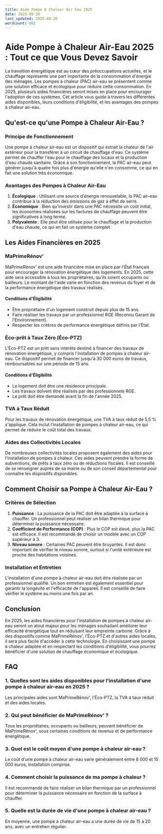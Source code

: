 ```yaml
---
title: Aide Pompe A Chaleur Air Eau 2025
date: 2025-08-20
last_updated: 2025-08-20
wordcount: 862
---
```


# Aide Pompe à Chaleur Air-Eau 2025 : Tout ce que Vous Devez Savoir

La transition énergétique est au cœur des préoccupations actuelles, et le chauffage représente une part importante de la consommation d'énergie des ménages. Les pompes à chaleur (PAC) air-eau se présentent comme une solution efficace et écologique pour réduire cette consommation. En 2025, plusieurs aides financières seront mises en place pour encourager l'adoption de ces systèmes. Cet article vous guide à travers les différentes aides disponibles, leurs conditions d'éligibilité, et les avantages des pompes à chaleur air-eau.

## Qu'est-ce qu'une Pompe à Chaleur Air-Eau ?

### Principe de Fonctionnement

Une pompe à chaleur air-eau est un dispositif qui extrait la chaleur de l'air extérieur pour la transférer à un circuit de chauffage d'eau. Ce système permet de chauffer l'eau pour le chauffage des locaux et la production d'eau chaude sanitaire. Grâce à son fonctionnement, la PAC air-eau peut générer jusqu'à quatre fois plus d'énergie qu'elle n'en consomme, ce qui en fait une solution très économique.

### Avantages des Pompes à Chaleur Air-Eau

1. **Écologique** : Utilisant une source d'énergie renouvelable, la PAC air-eau contribue à la réduction des émissions de gaz à effet de serre.
2. **Économique** : Bien qu'investir dans une PAC nécessite un coût initial, les économies réalisées sur les factures de chauffage peuvent être significatives à long terme.
3. **Polyvalente** : Elle peut être utilisée pour le chauffage et la production d'eau chaude, ce qui en fait un système complet.

## Les Aides Financières en 2025

### MaPrimeRénov'

MaPrimeRénov' est une aide financière mise en place par l'État français pour encourager la rénovation énergétique des logements. En 2025, cette aide sera accessible à tous les propriétaires, qu'ils soient occupants ou bailleurs. Le montant de l'aide varie en fonction des revenus du foyer et de la performance énergétique des travaux réalisés.

#### Conditions d'Éligibilité

- Être propriétaire d'un logement construit depuis plus de 15 ans.
- Faire réaliser les travaux par un professionnel RGE (Reconnu Garant de l’Environnement).
- Respecter les critères de performance énergétique définis par l'État.

### Éco-prêt à Taux Zéro (Éco-PTZ)

L'Éco-PTZ est un prêt sans intérêts destiné à financer des travaux de rénovation énergétique, y compris l'installation de pompes à chaleur air-eau. Ce dispositif permet de financer jusqu'à 30 000 euros de travaux, remboursables sur une période de 15 ans.

#### Conditions d'Éligibilité

- Le logement doit être une résidence principale.
- Les travaux doivent être réalisés par des professionnels RGE.
- Le prêt doit être demandé avant la fin de l'année 2025.

### TVA à Taux Réduit

Pour les travaux de rénovation énergétique, une TVA à taux réduit de 5,5 % s'applique. Cela inclut l'installation de pompes à chaleur air-eau, ce qui permet de réduire le coût total des travaux.

### Aides des Collectivités Locales

De nombreuses collectivités locales proposent également des aides pour l'installation de pompes à chaleur. Ces aides peuvent prendre la forme de subventions, de prêts à taux zéro ou de réductions fiscales. Il est conseillé de se renseigner auprès de sa mairie ou de son conseil départemental pour connaître les dispositifs disponibles.

## Comment Choisir sa Pompe à Chaleur Air-Eau ?

### Critères de Sélection

1. **Puissance** : La puissance de la PAC doit être adaptée à la surface à chauffer. Un professionnel peut réaliser un bilan thermique pour déterminer la puissance nécessaire.
2. **Coefficient de Performance (COP)** : Plus le COP est élevé, plus la PAC est efficace. Il est recommandé de choisir un modèle avec un COP supérieur à 3.
3. **Niveau sonore** : Certaines PAC peuvent être bruyantes. Il est donc important de vérifier le niveau sonore, surtout si l'unité extérieure est proche des habitations voisines.

### Installation et Entretien

L'installation d'une pompe à chaleur air-eau doit être réalisée par un professionnel qualifié. Un bon entretien est également essentiel pour garantir la longévité et l'efficacité de l'appareil. Il est conseillé de faire vérifier le système au moins une fois par an.

## Conclusion

En 2025, les aides financières pour l'installation de pompes à chaleur air-eau seront un atout majeur pour les ménages souhaitant améliorer leur efficacité énergétique tout en réduisant leur empreinte carbone. Grâce à des dispositifs comme MaPrimeRénov', l'Éco-PTZ et d'autres aides locales, il sera plus facile d'accéder à cette technologie. En choisissant une pompe à chaleur adaptée et en respectant les conditions d'éligibilité, vous pourrez bénéficier d'une solution de chauffage économique et écologique.

## FAQ

### 1. Quelles sont les aides disponibles pour l'installation d'une pompe à chaleur air-eau en 2025 ?

Les principales aides sont MaPrimeRénov', l'Éco-PTZ, la TVA à taux réduit et des aides locales.

### 2. Qui peut bénéficier de MaPrimeRénov' ?

Tous les propriétaires, occupants ou bailleurs, peuvent bénéficier de MaPrimeRénov', sous certaines conditions de revenus et de performance énergétique.

### 3. Quel est le coût moyen d'une pompe à chaleur air-eau ?

Le coût d'une pompe à chaleur air-eau varie généralement entre 8 000 et 15 000 euros, installation comprise.

### 4. Comment choisir la puissance de ma pompe à chaleur ?

Il est recommandé de faire réaliser un bilan thermique par un professionnel pour déterminer la puissance nécessaire en fonction de la surface à chauffer.

### 5. Quelle est la durée de vie d'une pompe à chaleur air-eau ?

En moyenne, une pompe à chaleur air-eau a une durée de vie de 15 à 20 ans, avec un entretien régulier.